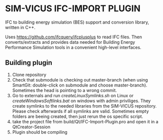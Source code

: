 # SIM-VICUS IFC-IMPORT PLUGIN
IFC to building energy simulation (BES) support and conversion library, written in C++.

Uses https://github.com/ifcquery/ifcplusplus to read IFC files. Then converts/extracts and provides data needed for Building Energy Performance Simulation tools in a convenient high-level interfaces.


## Building plugin

1) Clone repository
2) Check that submodule is checking out master-branch (when using SmartGit: double-click on submodule and choose master-branch). Sometimes the head is pointing to a wrong commit.
3) Go to externals and run _createLinuxSymlinks.sh_ on Linux or _createWindowsSoftlinks.bat_ on windows with admin priviliges. They create symlinks to the needed libraries from the SIM-VICUS repository. Please check afterwards if all symlinks are valid. Sometimes empty folders are beeing created, then just rerun the os specific script.
4) take the project file from build/Qt/IFC-Import-Plugin.pro and open it in a QtCreator-Session
5) Plugin should be compiling
